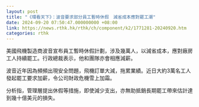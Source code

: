 ```yaml
---
layout: post
title: "《環看天下》：波音要求部分員工暫時休假　減省成本應對罷工潮"
date: 2024-09-20 07:50:47.000000000 +08:00
link: https://news.rthk.hk/rthk/ch/component/k2/1771281-20240920.htm
categories: rthk
---
```


美國飛機製造商波音宣布員工暫時休假計劃，涉及幾萬人，以減省成本，應對廠房工人持續罷工。行政總裁表示，他和團隊亦會相應減薪。

波音近年因為頻頻出現安全問題，飛機訂單大減，拖累業績。近日大約3萬名工人發起罷工要求加薪，令公司財政危機雪上加霜。

分析指，管理層提出休假等措施，即使減少支出，亦無助抵銷長期罷工帶來估計達到幾十億美元的損失。
